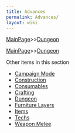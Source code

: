 ```yaml
---
title: Advances
permalink: Advances/
layout: wiki
---
```


[MainPage](/keeperrl_wiki/ "wikilink")>>[Dungeon](/keeperrl_wiki/Dungeon "wikilink")

[MainPage](/keeperrl_wiki/ "wikilink")>>[Dungeon](/keeperrl_wiki/Dungeon "wikilink")

Other items in this section
-    [Campaign Mode](/keeperrl_wiki/Campaign_Mode "wikilink")
-    [Construction](/keeperrl_wiki/Construction "wikilink")
-    [Consumables](/keeperrl_wiki/Consumables "wikilink")
-    [Crafting](/keeperrl_wiki/Crafting "wikilink")
-    [Dungeon](/keeperrl_wiki/Dungeon "wikilink")
-    [Furniture Layers](/keeperrl_wiki/Furniture_Layers "wikilink")
-    [Items](/keeperrl_wiki/Items "wikilink")
-    [Techs](/keeperrl_wiki/Techs "wikilink")
-    [Weapon Melee](/keeperrl_wiki/Weapon_Melee "wikilink")
